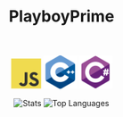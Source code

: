 <div align="center">
  <h1>PlayboyPrime</h1>
  <br></br>
  <img src="https://github.com/devicons/devicon/blob/master/icons/javascript/javascript-original.svg" width=55 height=55> 
  <img src="https://github.com/devicons/devicon/blob/master/icons/cplusplus/cplusplus-original.svg" width=60 height=60> 
  <img src="https://github.com/devicons/devicon/blob/master/icons/csharp/csharp-original.svg" width=60 height=60>

  ![Stats](https://github-readme-stats-navy-two-40.vercel.app/api?username=PlayboyPrime&theme=dark&show_icons=true&card_width=500px&include_all_commits=true&line_height=28)
  ![Top Languages](https://github-readme-stats.vercel.app/api/top-langs?username=PlayboyPrime&theme=dark&show_icons=true&layout=donut)
</div>
